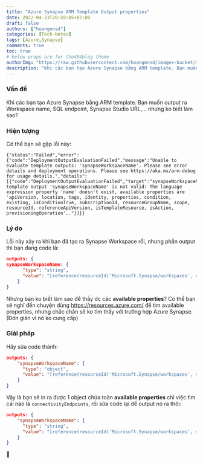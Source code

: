 ```yaml
---
title: "Azure Synapse ARM Template Output properties"
date: 2022-04-23T20:59:05+07:00
draft: false
authors: ["hoangmnsd"]
categories: [Tech-Notes]
tags: [Azure,Synapse]
comments: true
toc: true
# below props are for the404blog theme
authorImg: "https://raw.githubusercontent.com/hoangmnsd/images-bucket/master/static/images/hoangmsnd-avatar001.jpg"
description: "Khi các bạn tạo Azure Synapse bằng ARM template. Bạn muốn output ra Workspace name, SQL endpoint, Synapse Studio URL,... nhưng ko biết làm sao?"
---
```


### Vấn đề
Khi các bạn tạo Azure Synapse bằng ARM template. Bạn muốn output ra Workspace name, SQL endpoint, Synapse Studio URL,... nhưng ko biết làm sao?  

### Hiện tượng
Có thể bạn sẽ gặp lỗi này:  

```
{"status":"Failed","error":{"code":"DeploymentOutputEvaluationFailed","message":"Unable to evaluate template outputs: 'synapseWorkspaceName'. Please see error details and deployment operations. Please see https://aka.ms/arm-debug for usage details.","details":[{"code":"DeploymentOutputEvaluationFailed","target":"synapseWorkspaceName","message":"The template output 'synapseWorkspaceName' is not valid: The language expression property 'name' doesn't exist, available properties are 'apiVersion, location, tags, identity, properties, condition, existing, isConditionTrue, subscriptionId, resourceGroupName, scope, resourceId, referenceApiVersion, isTemplateResource, isAction, provisioningOperation'.."}]}}
```

### Lý do  
Lỗi này xảy ra khi bạn đã tạo ra Synapse Workspace rồi, nhưng phần output thì bạn đang code là:
```json
outputs: {
synapseWorkspaceName: {
      "type": "string",
      "value": "[reference(resourceId('Microsoft.Synapse/workspaces', variables('synapseWorkspaceName')), '2021-06-01', 'Full').name]"
    }
}
```

Nhưng bạn ko biết làm sao để thấy dc các **available properties**?
Có thể bạn sẽ nghĩ đến chuyện dùng https://resources.azure.com/ để tìm available properties, nhưng chắc chắn sẽ ko tìm thấy với trường hợp Azure Synapse. (Đơn giản vì nó ko cung cấp)

### Giải pháp
Hãy sửa code thành:
```json
outputs: {
    "synapseWorkspaceName": {
      "type": "object",
      "value": "[reference(resourceId('Microsoft.Synapse/workspaces', variables('synapseWorkspaceName')), '2021-06-01', 'Full')]"
    }
}
```
Vậy là bạn sẽ in ra được 1 object chứa toàn **available properties** chỉ việc tìm cái nào là `connectivityEndpoints`, rồi sửa code lại để output nó ra thôi:
```json
outputs: {
    "synapseWorkspaceName": {
      "type": "string",
      "value": "[reference(resourceId('Microsoft.Synapse/workspaces', variables('synapseWorkspaceName')), '2021-06-01', 'Full').properties.connectivityEndpoints.sqlOnDemand]"
    }
}
```
🤡
